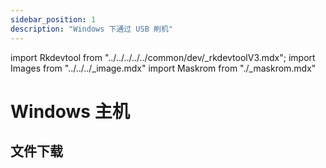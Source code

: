 ```yaml
---
sidebar_position: 1
description: "Windows 下通过 USB 刷机"
---
```


import Rkdevtool from "../../../../../common/dev/\_rkdevtoolV3.mdx";
import Images from "../../../\_image.mdx"
import Maskrom from "./\_maskrom.mdx"

# Windows 主机

## 文件下载

<Images loader={true} system_img={true} />

<Rkdevtool rkdevtool_emmc_img="/img/rkdevtool/emmc-path.webp" loader_name="rk3528_spl_loader_v1.07.104.bin" emmc={false} pcie={false} sata={false} >
<Maskrom/>
</Rkdevtool>
